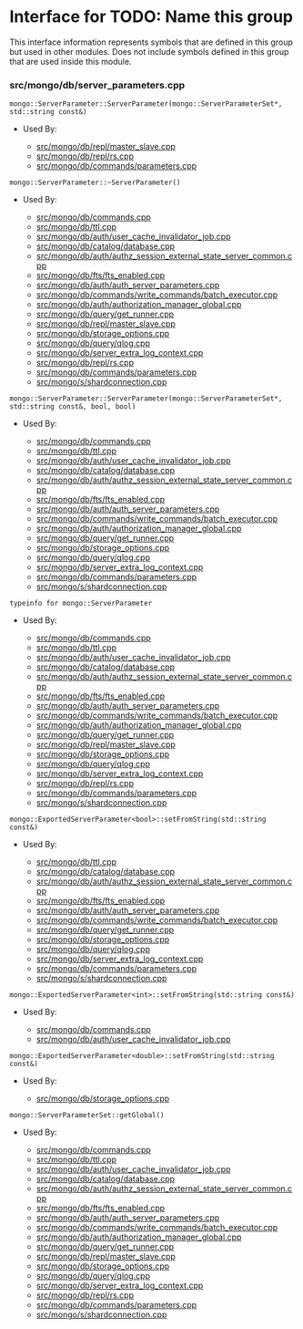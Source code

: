 
# Interface for TODO: Name this group
This interface information represents symbols that are defined in this group but used in other modules.  Does not include symbols defined in this group that are used inside this module.

### src/mongo/db/server\_parameters.cpp

<div></div>

    mongo::ServerParameter::ServerParameter(mongo::ServerParameterSet*, std::string const&)

- Used By:

    - [src/mongo/db/repl/master\_slave.cpp](../../../../replication/replication)
    - [src/mongo/db/repl/rs.cpp](../../../../replication/replication)
    - [src/mongo/db/commands/parameters.cpp](../../../../queries/database\_commands)

<div></div>

    mongo::ServerParameter::~ServerParameter()

- Used By:

    - [src/mongo/db/commands.cpp](../../../../queries/database\_commands)
    - [src/mongo/db/ttl.cpp](../../../../queries/indexing)
    - [src/mongo/db/auth/user\_cache\_invalidator\_job.cpp](../../../../security/authorization)
    - [src/mongo/db/catalog/database.cpp](../../../../storage/storage\_layer\_structure)
    - [src/mongo/db/auth/authz\_session\_external\_state\_server\_common.cpp](../../../../security/authorization)
    - [src/mongo/db/fts/fts\_enabled.cpp](../../../../queries/full\_text\_search\_module)
    - [src/mongo/db/auth/auth\_server\_parameters.cpp](../../../../security/legacy\_code)
    - [src/mongo/db/commands/write\_commands/batch\_executor.cpp](../../../../network/write\_commands)
    - [src/mongo/db/auth/authorization\_manager\_global.cpp](../../../../security/authorization)
    - [src/mongo/db/query/get\_runner.cpp](../../../../queries/core\_query\_system)
    - [src/mongo/db/repl/master\_slave.cpp](../../../../replication/replication)
    - [src/mongo/db/storage\_options.cpp](../../../../storage/storage\_layer\_structure)
    - [src/mongo/db/query/qlog.cpp](../../../../queries/core\_query\_system)
    - [src/mongo/db/server\_extra\_log\_context.cpp](../../../../process\_management/logging\_system)
    - [src/mongo/db/repl/rs.cpp](../../../../replication/replication)
    - [src/mongo/db/commands/parameters.cpp](../../../../queries/database\_commands)
    - [src/mongo/s/shardconnection.cpp](../../../../sharding/sharding\_uncategorized)

<div></div>

    mongo::ServerParameter::ServerParameter(mongo::ServerParameterSet*, std::string const&, bool, bool)

- Used By:

    - [src/mongo/db/commands.cpp](../../../../queries/database\_commands)
    - [src/mongo/db/ttl.cpp](../../../../queries/indexing)
    - [src/mongo/db/auth/user\_cache\_invalidator\_job.cpp](../../../../security/authorization)
    - [src/mongo/db/catalog/database.cpp](../../../../storage/storage\_layer\_structure)
    - [src/mongo/db/auth/authz\_session\_external\_state\_server\_common.cpp](../../../../security/authorization)
    - [src/mongo/db/fts/fts\_enabled.cpp](../../../../queries/full\_text\_search\_module)
    - [src/mongo/db/auth/auth\_server\_parameters.cpp](../../../../security/legacy\_code)
    - [src/mongo/db/commands/write\_commands/batch\_executor.cpp](../../../../network/write\_commands)
    - [src/mongo/db/auth/authorization\_manager\_global.cpp](../../../../security/authorization)
    - [src/mongo/db/query/get\_runner.cpp](../../../../queries/core\_query\_system)
    - [src/mongo/db/storage\_options.cpp](../../../../storage/storage\_layer\_structure)
    - [src/mongo/db/query/qlog.cpp](../../../../queries/core\_query\_system)
    - [src/mongo/db/server\_extra\_log\_context.cpp](../../../../process\_management/logging\_system)
    - [src/mongo/db/commands/parameters.cpp](../../../../queries/database\_commands)
    - [src/mongo/s/shardconnection.cpp](../../../../sharding/sharding\_uncategorized)

<div></div>

    typeinfo for mongo::ServerParameter

- Used By:

    - [src/mongo/db/commands.cpp](../../../../queries/database\_commands)
    - [src/mongo/db/ttl.cpp](../../../../queries/indexing)
    - [src/mongo/db/auth/user\_cache\_invalidator\_job.cpp](../../../../security/authorization)
    - [src/mongo/db/catalog/database.cpp](../../../../storage/storage\_layer\_structure)
    - [src/mongo/db/auth/authz\_session\_external\_state\_server\_common.cpp](../../../../security/authorization)
    - [src/mongo/db/fts/fts\_enabled.cpp](../../../../queries/full\_text\_search\_module)
    - [src/mongo/db/auth/auth\_server\_parameters.cpp](../../../../security/legacy\_code)
    - [src/mongo/db/commands/write\_commands/batch\_executor.cpp](../../../../network/write\_commands)
    - [src/mongo/db/auth/authorization\_manager\_global.cpp](../../../../security/authorization)
    - [src/mongo/db/query/get\_runner.cpp](../../../../queries/core\_query\_system)
    - [src/mongo/db/repl/master\_slave.cpp](../../../../replication/replication)
    - [src/mongo/db/storage\_options.cpp](../../../../storage/storage\_layer\_structure)
    - [src/mongo/db/query/qlog.cpp](../../../../queries/core\_query\_system)
    - [src/mongo/db/server\_extra\_log\_context.cpp](../../../../process\_management/logging\_system)
    - [src/mongo/db/repl/rs.cpp](../../../../replication/replication)
    - [src/mongo/db/commands/parameters.cpp](../../../../queries/database\_commands)
    - [src/mongo/s/shardconnection.cpp](../../../../sharding/sharding\_uncategorized)

<div></div>

    mongo::ExportedServerParameter<bool>::setFromString(std::string const&)

- Used By:

    - [src/mongo/db/ttl.cpp](../../../../queries/indexing)
    - [src/mongo/db/catalog/database.cpp](../../../../storage/storage\_layer\_structure)
    - [src/mongo/db/auth/authz\_session\_external\_state\_server\_common.cpp](../../../../security/authorization)
    - [src/mongo/db/fts/fts\_enabled.cpp](../../../../queries/full\_text\_search\_module)
    - [src/mongo/db/auth/auth\_server\_parameters.cpp](../../../../security/legacy\_code)
    - [src/mongo/db/commands/write\_commands/batch\_executor.cpp](../../../../network/write\_commands)
    - [src/mongo/db/query/get\_runner.cpp](../../../../queries/core\_query\_system)
    - [src/mongo/db/storage\_options.cpp](../../../../storage/storage\_layer\_structure)
    - [src/mongo/db/query/qlog.cpp](../../../../queries/core\_query\_system)
    - [src/mongo/db/server\_extra\_log\_context.cpp](../../../../process\_management/logging\_system)
    - [src/mongo/db/commands/parameters.cpp](../../../../queries/database\_commands)
    - [src/mongo/s/shardconnection.cpp](../../../../sharding/sharding\_uncategorized)

<div></div>

    mongo::ExportedServerParameter<int>::setFromString(std::string const&)

- Used By:

    - [src/mongo/db/commands.cpp](../../../../queries/database\_commands)
    - [src/mongo/db/auth/user\_cache\_invalidator\_job.cpp](../../../../security/authorization)

<div></div>

    mongo::ExportedServerParameter<double>::setFromString(std::string const&)

- Used By:

    - [src/mongo/db/storage\_options.cpp](../../../../storage/storage\_layer\_structure)

<div></div>

    mongo::ServerParameterSet::getGlobal()

- Used By:

    - [src/mongo/db/commands.cpp](../../../../queries/database\_commands)
    - [src/mongo/db/ttl.cpp](../../../../queries/indexing)
    - [src/mongo/db/auth/user\_cache\_invalidator\_job.cpp](../../../../security/authorization)
    - [src/mongo/db/catalog/database.cpp](../../../../storage/storage\_layer\_structure)
    - [src/mongo/db/auth/authz\_session\_external\_state\_server\_common.cpp](../../../../security/authorization)
    - [src/mongo/db/fts/fts\_enabled.cpp](../../../../queries/full\_text\_search\_module)
    - [src/mongo/db/auth/auth\_server\_parameters.cpp](../../../../security/legacy\_code)
    - [src/mongo/db/commands/write\_commands/batch\_executor.cpp](../../../../network/write\_commands)
    - [src/mongo/db/auth/authorization\_manager\_global.cpp](../../../../security/authorization)
    - [src/mongo/db/query/get\_runner.cpp](../../../../queries/core\_query\_system)
    - [src/mongo/db/repl/master\_slave.cpp](../../../../replication/replication)
    - [src/mongo/db/storage\_options.cpp](../../../../storage/storage\_layer\_structure)
    - [src/mongo/db/query/qlog.cpp](../../../../queries/core\_query\_system)
    - [src/mongo/db/server\_extra\_log\_context.cpp](../../../../process\_management/logging\_system)
    - [src/mongo/db/repl/rs.cpp](../../../../replication/replication)
    - [src/mongo/db/commands/parameters.cpp](../../../../queries/database\_commands)
    - [src/mongo/s/shardconnection.cpp](../../../../sharding/sharding\_uncategorized)

